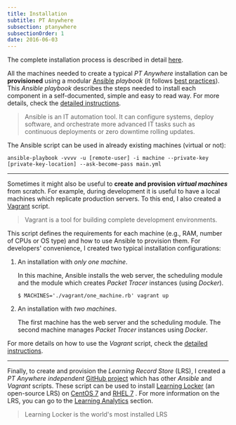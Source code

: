 ```yaml
---
title: Installation
subtitle: PT Anywhere
subsection: ptanywhere
subsectionOrder: 1
date: 2016-06-03
---
```


The complete installation process is described in detail [here](https://github.com/PTAnywhere/ptAnywhere-installation/wiki).

All the machines needed to create a typical _PT Anywhere_ installation can be **provisioned** using a modular [Ansible](https://www.ansible.com/) _playbook_ (it follows [best practices](http://docs.ansible.com/ansible/playbooks_best_practices.html)).
This _Ansible playbook_ describes the steps needed to install each component in a self-documented, simple and easy to read way.
For more details, check the [detailed instructions](https://github.com/PTAnywhere/ptAnywhere-installation/wiki/Install-PTAnywhere-using-Ansible).

> Ansible is an IT automation tool. It can configure systems, deploy software, and orchestrate more advanced IT tasks such as continuous deployments or zero downtime rolling updates.

The Ansible script can be used in already existing machines (virtual or not):

    ansible-playbook -vvvv -u [remote-user] -i machine --private-key [private-key-location] --ask-become-pass main.yml

---

Sometimes it might also be useful to **create and provision _virtual machines_** from scratch.
For example, during development it is useful to have a local machines which replicate production servers.
To this end, I also created a [Vagrant](https://www.vagrantup.com/) script.

> Vagrant is a tool for building complete development environments.

This script defines the requirements for each machine (e.g., RAM, number of CPUs or OS type) and how to use Ansible to provision them.
For developers' convenience, I created two typical installation configurations:

1.  An installation with _only one machine_.

    In this machine, Ansible installs the web server, the scheduling module and the module which creates _Packet Tracer_ instances (using _Docker_).

        $ MACHINES='./vagrant/one_machine.rb' vagrant up

1.  An installation with _two machines_.

    The first machine has the web server and the scheduling module.
    The second machine manages _Packet Tracer_ instances using _Docker_.

For more details on how to use the _Vagrant_ script, check the [detailed instructions](https://github.com/PTAnywhere/ptAnywhere-installation/wiki/Install-PTAnywhere-using-Vagrant).

---

Finally, to create and provision the _Learning Record Store_ (LRS), I created a _PT Anywhere independent_ [GitHub project](https://github.com/gomezgoiri/learninglocker-centos7) which has other _Ansible_ and _Vagrant_ scripts.
These script can be used to install [Learning Locker](http://learninglocker.net/) (an open-source LRS) on [CentOS 7](https://www.centos.org/) and [RHEL 7](https://www.redhat.com/en/technologies/linux-platforms/enterprise-linux) .
For more information on the LRS, you can go to the [Learning Analytics](coding/ptAnywhere-learning_analytics.html) section.

> Learning Locker is the world's most installed LRS
